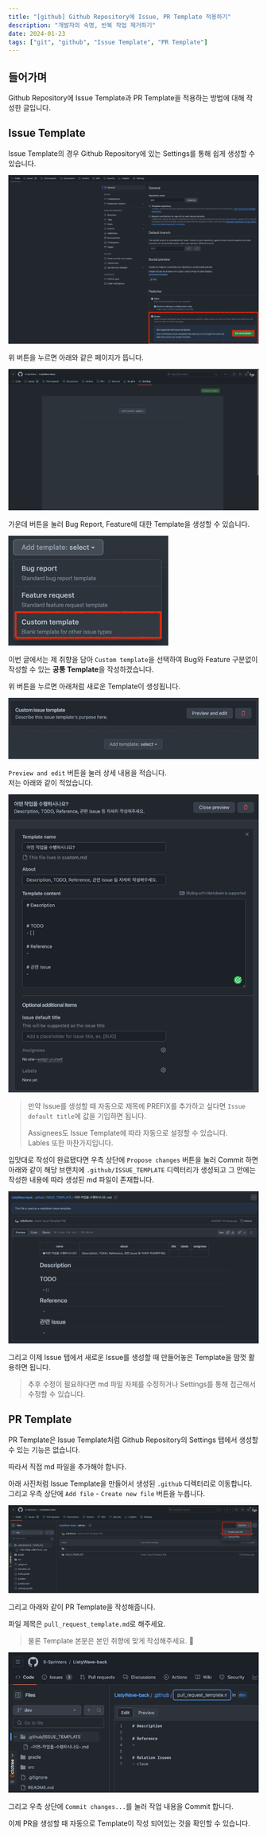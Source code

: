 ```yaml
---
title: "[github] Github Repository에 Issue, PR Template 적용하기"
description: "개발자의 숙명, 반복 작업 제거하기"
date: 2024-01-23
tags: ["git", "github", "Issue Template", "PR Template"]
---
```


## 들어가며

Github Repository에 Issue Template과 PR Template을 적용하는 방법에 대해 작성한 글입니다.

## Issue Template

Issue Template의 경우 Github Repository에 있는 Settings를 통해 쉽게 생성할 수 있습니다.

![Github Repository에 Settings 탭을 통해 Template 생성하기](set_up_templates.png)

위 버튼을 누르면 아래와 같은 페이지가 뜹니다.

![](create_issue_template_init_page.png)

가운데 버튼을 눌러 Bug Report, Feature에 대한 Template을 생성할 수 있습니다.

![Template 종류](select_box.png)

이번 글에서는 제 취향을 담아 `Custom template`을 선택하여 Bug와 Feature 구분없이 작성할 수 있는 **공통 Template**을 작성하겠습니다.

위 버튼을 누르면 아래처럼 새로운 Template이 생성됩니다.

![초기 생성된 Issue Template](create_new_issue_template.png)

`Preview and edit` 버튼을 눌러 상세 내용을 적습니다.<br>
저는 아래와 같이 적었습니다.

![](result_issue_template.png)

> 만약 Issue를 생성할 때 자동으로 제목에 PREFIX를 추가하고 싶다면 `Issue default title`에 값을 기입하면 됩니다.
> 
> Assignees도 Issue Template에 따라 자동으로 설정할 수 있습니다.<br>
> Lables 또한 마찬가지입니다.

입맛대로 작성이 완료됐다면 우측 상단에 `Propose changes` 버튼을 눌러 Commit 하면 아래와 같이 해당 브랜치에 `.github/ISSUE_TEMPLATE` 디렉터리가 생성되고 그 안에는 작성한 내용에 따라 생성된 md 파일이 존재합니다.

![](result_of_creation.png)

그리고 이제 Issue 탭에서 새로운 Issue를 생성할 때 만들어놓은 Template을 맘껏 활용하면 됩니다.

> 추후 수정이 필요하다면 md 파일 자체를 수정하거나 Settings를 통해 접근해서 수정할 수 있습니다.

## PR Template

PR Template은 Issue Template처럼 Github Repository의 Settings 탭에서 생성할 수 있는 기능은 없습니다.

따라서 직접 md 파일을 추가해야 합니다.

아래 사진처럼 Issue Template을 만들어서 생성된 `.github` 디렉터리로 이동합니다.<br>
그리고 우측 상단에 `Add file` - `Create new file` 버튼을 누릅니다.

![](github_directory.png)

그리고 아래와 같이 PR Template을 작성해줍니다.

파일 제목은 `pull_request_template.md`로 해주세요.

> 물론 Template 본문은 본인 취향에 맞게 작성해주세요. 🙏

![](creation_pr_template.png)

그리고 우측 상단에 `Commit changes...`를 눌러 작업 내용을 Commit 합니다.

이제 PR을 생성할 때 자동으로 Template이 작성 되어있는 것을 확인할 수 있습니다.